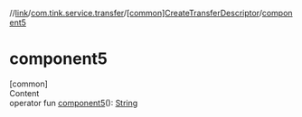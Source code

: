 //[link](../../index.md)/[com.tink.service.transfer](../index.md)/[[common]CreateTransferDescriptor](index.md)/[component5](component5.md)



# component5  
[common]  
Content  
operator fun [component5](component5.md)(): [String](https://kotlinlang.org/api/latest/jvm/stdlib/kotlin/-string/index.html)  



